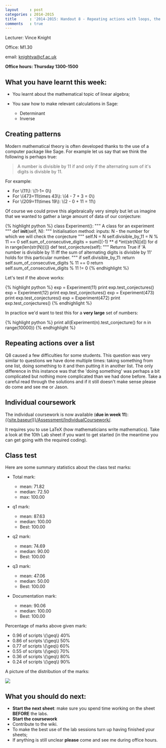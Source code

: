 ```yaml
---
layout     : post
categories : 2014-2015
title      : '2014-2015: Handout 8 - Repeating actions with loops, the individual coursework and Class test feedback.'
comments   : true
---
```

Lecturer: Vince Knight

Office: M1.30

email: knightva@cf.ac.uk

**Office hours: Thursday 1300-1500**

## What you have learnt this week:

- You learnt about the mathematical topic of linear algebra;
- You saw how to make relevant calculations in Sage:

    - Determinant
    - Inverse

## Creating patterns

Modern mathematical theory is often developed thanks to the use of a computer package like Sage.
For example let us say that we think the following is perhaps true:

> A number is divisible by 11 if and only if the alternating sum of it's digits is divisble by 11.

For example:

- For \\(11\\): \\(1-1= 0\\)
- For \\(473=11\times 43\\): \\(4 - 7 + 3 = 0\\)
- For \\(209=11\times 19\\): \\(2 - 0 + 11 = 11\\)

Of course we could prove this algebraically very simply but let us imagine that we wanted to gather a large amount of data of our conjecture:

{% highlight python %}
class Experiment():
    """
    A class for an experiment
    """
    def __init__(self, N):
        """
        Initialisation method:
            inputs: N - the number for which we will check the conjecture
        """
        self.N = N
        self.divisible_by_11 = N % 11 == 0
        self.sum_of_consecutive_digits = sum([(-1) ** d *int(str(N)[d]) for d in range(len(str(N)))])
    def test_conjecture(self):
        """
        Returns True if 'A number is divisible by 11 iff the sum of alternating digits is divisble by 11' holds for this particular number.
        """
        if self.divisible_by_11:
            return self.sum_of_consecutive_digits % 11 == 0
        return self.sum_of_consecutive_digits % 11 != 0
{% endhighlight %}

Let's test if the above works:

{% highlight python %}
exp = Experiment(11)
print exp.test_conjectures()
exp = Experiment(12)
print exp.test_conjectures()
exp = Experiment(473)
print exp.test_conjectures()
exp = Experiment(472)
print exp.test_conjectures()
{% endhighlight %}

In practice we'd want to test this for a **very large** set of numbers:

{% highlight python %}
print all(Experiment(n).test_conjecture() for n in range(10000))
{% endhighlight %}

## Repeating actions over a list

Q8 caused a few difficulties for some students.
This question was very similar to questions we have done multiple times: taking something from one list, doing something to it and then putting it in another list.
The only difference in this instance was that the 'doing something' was perhaps a bit complicated but nothing more complicated than we had done before.
Take a careful read through the solutions and if it still doesn't make sense please do come and see me or Jason.

## Individual coursework

The individual coursework is now available (**due in week 11**): [{{site.baseurl}}/Assessment/IndividualCoursework/]({{site.baseurl}}/Assessment/IndividualCoursework/).

It requires you to use LaTeX (how mathematicians write mathematics). Take a look at the 10th Lab sheet if you want to get started (in the meantime you can get going with the required coding).

## Class test

Here are some summary statistics about the class test marks:

- Total mark:

    - mean: 71.82
    - median: 72.50
    - max: 100.00

- q1 mark:

    - mean: 87.63
    - median: 100.00
    - Best: 100.00

- q2 mark:

    - mean: 74.69
    - median: 90.00
    - Best: 100.00

- q3 mark:

    - mean: 47.06
    - median: 50.00
    - Best: 100.00

- Documentation mark:

    - mean: 90.06
    - median: 100.00
    - Best: 100.00

Percentage of marks above given mark:

- 0.96 of scripts \\(\geq\\) 40%
- 0.86 of scripts \\(\geq\\) 50%
- 0.77 of scripts \\(\geq\\) 60%
- 0.55 of scripts \\(\geq\\) 70%
- 0.36 of scripts \\(\geq\\) 80%
- 0.24 of scripts \\(\geq\\) 90%

A picture of the distribution of the marks:

![]({{site.baseurl}}/Handouts/2014-2015/Images/classtestmarkdistribution-2014-2015.svg)

## What you should do next:

- **Start the next sheet**: make sure you spend time working on the sheet **BEFORE** the labs.
- **Start the coursework**
- Contribute to the wiki.
- To make the best use of the lab sessions turn up having finished your sheets;
- If anything is still unclear **please** come and see me during office hours.
